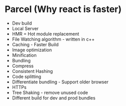# Parcel (Why react is faster)

- Dev build
- Local Server
- HMR = Hot module replacement
- File Watching algorithm - written in c++
- Caching - Faster Build
- Image optimization
- Minification
- Bundling
- Compress
- Consistent Hashing
- Code splitting
- Differentiate bundling - Support older browser
- HTTPs
- Tree Shaking - remove unused code
- Different build for dev and prod bundles
